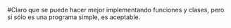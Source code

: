 #Claro que se puede hacer mejor implementando funciones y clases, pero si sólo es una programa simple, es aceptable.
